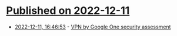 # [Published on 2022-12-11](index.md)

* [2022-12-11, 16:46:53](https://news.ycombinator.com/item?id=33944772) - [VPN by Google One security assessment](https://research.nccgroup.com/2022/12/09/public-report-vpn-by-google-one-security-assessment/)
